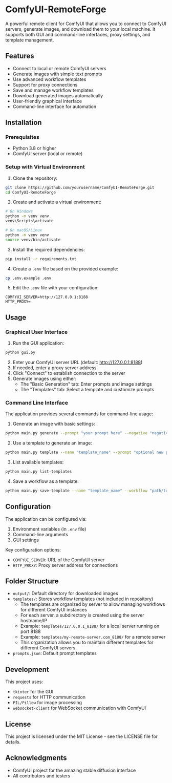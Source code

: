 # ComfyUI-RemoteForge

A powerful remote client for ComfyUI that allows you to connect to ComfyUI servers, generate images, and download them to your local machine. It supports both GUI and command-line interfaces, proxy settings, and template management.

## Features

- Connect to local or remote ComfyUI servers
- Generate images with simple text prompts
- Use advanced workflow templates
- Support for proxy connections
- Save and manage workflow templates
- Download generated images automatically
- User-friendly graphical interface
- Command-line interface for automation

## Installation

### Prerequisites

- Python 3.8 or higher
- ComfyUI server (local or remote)

### Setup with Virtual Environment

1. Clone the repository:

```bash
git clone https://github.com/yourusername/ComfyUI-RemoteForge.git
cd ComfyUI-RemoteForge
```

2. Create and activate a virtual environment:

```bash
# On Windows
python -m venv venv
venv\Scripts\activate

# On macOS/Linux
python -m venv venv
source venv/bin/activate
```

3. Install the required dependencies:

```bash
pip install -r requirements.txt
```

4. Create a `.env` file based on the provided example:

```bash
cp .env.example .env
```

5. Edit the `.env` file with your configuration:

```
COMFYUI_SERVER=http://127.0.0.1:8188
HTTP_PROXY=
```

## Usage

### Graphical User Interface

1. Run the GUI application:

```bash
python gui.py
```

2. Enter your ComfyUI server URL (default: http://127.0.0.1:8188)
3. If needed, enter a proxy server address
4. Click "Connect" to establish connection to the server
5. Generate images using either:
   - The "Basic Generation" tab: Enter prompts and image settings
   - The "Templates" tab: Select a template and customize prompts

### Command Line Interface

The application provides several commands for command-line usage:

1. Generate an image with basic settings:

```bash
python main.py generate --prompt "your prompt here" --negative "negative prompt here"
```

2. Use a template to generate an image:

```bash
python main.py template --name "template_name" --prompt "optional new prompt"
```

3. List available templates:

```bash
python main.py list-templates
```

4. Save a workflow as a template:

```bash
python main.py save-template --name "template_name" --workflow "path/to/workflow.json"
```

## Configuration

The application can be configured via:

1. Environment variables (in `.env` file)
2. Command-line arguments
3. GUI settings

Key configuration options:

- `COMFYUI_SERVER`: URL of the ComfyUI server
- `HTTP_PROXY`: Proxy server address for connections

## Folder Structure

- `output/`: Default directory for downloaded images
- `templates/`: Stores workflow templates (not included in repository)
  - The templates are organized by server to allow managing workflows for different ComfyUI instances
  - For each server, a subdirectory is created using the server hostname/IP
  - Example: `templates/127.0.0.1_8188/` for a local server running on port 8188
  - Example: `templates/my-remote-server.com_8188/` for a remote server
  - This organization allows you to maintain different templates for different ComfyUI servers
- `prompts.json`: Default prompt templates

## Development

This project uses:

- `tkinter` for the GUI
- `requests` for HTTP communication
- `PIL/Pillow` for image processing
- `websocket-client` for WebSocket communication with ComfyUI

## License

This project is licensed under the MIT License - see the LICENSE file for details.

## Acknowledgments

- ComfyUI project for the amazing stable diffusion interface
- All contributors and testers 